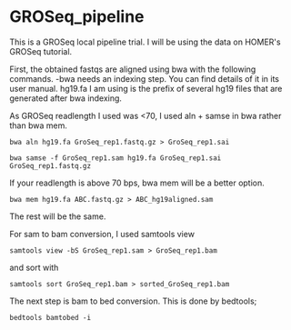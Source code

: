 # GROSeq_pipeline

This is a GROSeq local pipeline trial. I will be using the data on HOMER's GROSeq tutorial.

First, the obtained fastqs are aligned using bwa with the following commands.
-bwa needs an indexing step. You can find details of it in its user manual. hg19.fa I am using is the prefix of several hg19 files that are generated after bwa indexing.

As GROSeq readlength I used was <70, I used aln + samse in bwa rather than bwa mem.

`bwa aln hg19.fa GroSeq_rep1.fastq.gz > GroSeq_rep1.sai` 

``bwa samse -f GroSeq_rep1.sam hg19.fa GroSeq_rep1.sai GroSeq_rep1.fastq.gz``

If your readlength is above 70 bps, bwa mem will be a better option.

`bwa mem hg19.fa ABC.fastq.gz > ABC_hg19aligned.sam`

The rest will be the same.

For sam to bam conversion, I used samtools view

`samtools view -bS GroSeq_rep1.sam > GroSeq_rep1.bam`

and sort with

`samtools sort GroSeq_rep1.bam > sorted_GroSeq_rep1.bam`

The next step is bam to bed conversion. This is done by bedtools;

`bedtools bamtobed -i`
